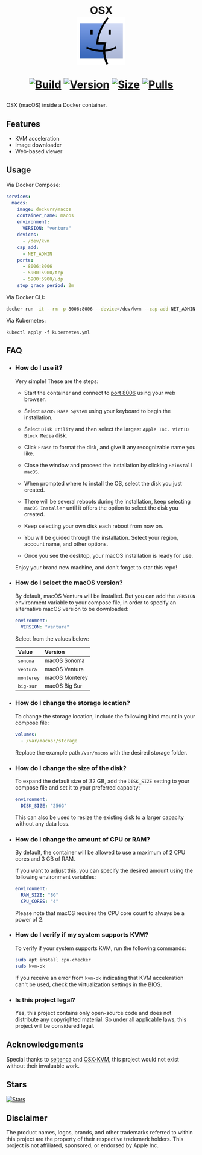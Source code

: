 <h1 align="center">OSX<br />
<div align="center">
<a href="https://github.com/dockur/macos/"><img src="https://github.com/dockur/macos/raw/master/.github/logo.png" title="Logo" style="max-width:100%;" width="128" /></a>
</div>
<div align="center">

[![Build]][build_url]
[![Version]][tag_url]
[![Size]][tag_url]
[![Pulls]][hub_url]

</div></h1>

OSX (macOS) inside a Docker container.

## Features

 - KVM acceleration
 - Image downloader
 - Web-based viewer

## Usage

Via Docker Compose:

```yaml
services:
  macos:
    image: dockurr/macos
    container_name: macos
    environment:
      VERSION: "ventura"
    devices:
      - /dev/kvm
    cap_add:
      - NET_ADMIN
    ports:
      - 8006:8006
      - 5900:5900/tcp
      - 5900:5900/udp
    stop_grace_period: 2m
```

Via Docker CLI:

```bash
docker run -it --rm -p 8006:8006 --device=/dev/kvm --cap-add NET_ADMIN --stop-timeout 120 dockurr/macos
```

Via Kubernetes:

```shell
kubectl apply -f kubernetes.yml
```

## FAQ

* ### How do I use it?

  Very simple! These are the steps:
  
  - Start the container and connect to [port 8006](http://localhost:8006) using your web browser.

  - Select `macOS Base System` using your keyboard to begin the installation.

  - Select `Disk Utility` and then select the largest `Apple Inc. VirtIO Block Media` disk.

  - Click `Erase` to format the disk, and give it any recognizable name you like.

  - Close the window and proceed the installation by clicking `Reinstall macOS`.
  
  - When prompted where to install the OS, select the disk you just created.

  - There will be several reboots during the installation, keep selecting `macOS Installer` until it offers the option to select the disk you created.

  - Keep selecting your own disk each reboot from now on.

  - You will be guided through the installation. Select your region, account name, and other options.

  - Once you see the desktop, your macOS installation is ready for use.
  
  Enjoy your brand new machine, and don't forget to star this repo!

* ### How do I select the macOS version?

  By default, macOS Ventura will be installed. But you can add the `VERSION` environment variable to your compose file, in order to specify an alternative macOS version to be downloaded:

  ```yaml
  environment:
    VERSION: "ventura"
  ```

  Select from the values below:
  
  |   **Value** | **Version**    |
  |----|-----|
  | `sonoma`    | macOS Sonoma   |
  | `ventura`   | macOS Ventura  |
  | `monterey`  | macOS Monterey |
  | `big-sur`   | macOS Big Sur  |

* ### How do I change the storage location?

  To change the storage location, include the following bind mount in your compose file:

  ```yaml
  volumes:
    - /var/macos:/storage
  ```

  Replace the example path `/var/macos` with the desired storage folder.

* ### How do I change the size of the disk?

  To expand the default size of 32 GB, add the `DISK_SIZE` setting to your compose file and set it to your preferred capacity:

  ```yaml
  environment:
    DISK_SIZE: "256G"
  ```
  
  This can also be used to resize the existing disk to a larger capacity without any data loss.

* ### How do I change the amount of CPU or RAM?

  By default, the container will be allowed to use a maximum of 2 CPU cores and 3 GB of RAM.

  If you want to adjust this, you can specify the desired amount using the following environment variables:

  ```yaml
  environment:
    RAM_SIZE: "8G"
    CPU_CORES: "4"
  ```

  Please note that macOS requires the CPU core count to always be a power of 2.
 
* ### How do I verify if my system supports KVM?
  
  To verify if your system supports KVM, run the following commands:

  ```bash
  sudo apt install cpu-checker
  sudo kvm-ok
  ```

  If you receive an error from `kvm-ok` indicating that KVM acceleration can't be used, check the virtualization settings in the BIOS.

* ### Is this project legal?

  Yes, this project contains only open-source code and does not distribute any copyrighted material. So under all applicable laws, this project will be considered legal.

 ## Acknowledgements

Special thanks to [seitenca](https://github.com/seitenca) and [OSX-KVM](https://github.com/kholia/OSX-KVM), this project would not exist without their invaluable work.

## Stars
[![Stars](https://starchart.cc/dockur/macos.svg?variant=adaptive)](https://starchart.cc/dockur/macos)

## Disclaimer

The product names, logos, brands, and other trademarks referred to within this project are the property of their respective trademark holders. This project is not affiliated, sponsored, or endorsed by Apple Inc.

[build_url]: https://github.com/dockur/macos/
[hub_url]: https://hub.docker.com/r/dockurr/macos/
[tag_url]: https://hub.docker.com/r/dockurr/macos/tags

[Build]: https://github.com/dockur/macos/actions/workflows/build.yml/badge.svg
[Size]: https://img.shields.io/docker/image-size/dockurr/macos/latest?color=066da5&label=size
[Pulls]: https://img.shields.io/docker/pulls/dockurr/macos.svg?style=flat&label=pulls&logo=docker
[Version]: https://img.shields.io/docker/v/dockurr/macos/latest?arch=amd64&sort=semver&color=066da5
